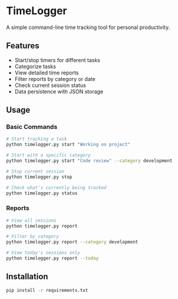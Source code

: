 # TimeLogger

A simple command-line time tracking tool for personal productivity.

## Features

- Start/stop timers for different tasks
- Categorize tasks
- View detailed time reports
- Filter reports by category or date
- Check current session status
- Data persistence with JSON storage

## Usage

### Basic Commands

```bash
# Start tracking a task
python timelogger.py start "Working on project"

# Start with a specific category
python timelogger.py start "Code review" --category development

# Stop current session
python timelogger.py stop

# Check what's currently being tracked
python timelogger.py status
```

### Reports

```bash
# View all sessions
python timelogger.py report

# Filter by category
python timelogger.py report --category development

# View today's sessions only
python timelogger.py report --today
```

## Installation

```bash
pip install -r requirements.txt
```
